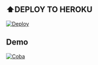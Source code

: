 ## ⬆️DEPLOY TO HEROKU

[![Deploy](https://www.herokucdn.com/deploy/button.svg)](https://heroku.com/deploy?template=https://github.com/ggratisan/bottglink)

## Demo
[![Coba](https://i.ibb.co/K7Vxv21/images-1.jpg)](t.me/linkfilebotbot)

